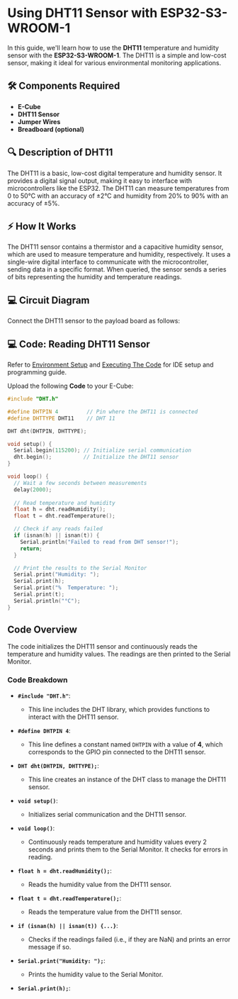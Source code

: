 # Using DHT11 Sensor with ESP32-S3-WROOM-1

In this guide, we'll learn how to use the **DHT11** temperature and humidity sensor with the **ESP32-S3-WROOM-1**. The DHT11 is a simple and low-cost sensor, making it ideal for various environmental monitoring applications.

## **🛠️ Components Required**
- **E-Cube**
- **DHT11 Sensor**
- **Jumper Wires**
- **Breadboard (optional)**

## **🔍 Description of DHT11**
The DHT11 is a basic, low-cost digital temperature and humidity sensor. It provides a digital signal output, making it easy to interface with microcontrollers like the ESP32. The DHT11 can measure temperatures from 0 to 50°C with an accuracy of ±2°C and humidity from 20% to 90% with an accuracy of ±5%.

## **⚡ How It Works**
The DHT11 sensor contains a thermistor and a capacitive humidity sensor, which are used to measure temperature and humidity, respectively. It uses a single-wire digital interface to communicate with the microcontroller, sending data in a specific format. When queried, the sensor sends a series of bits representing the humidity and temperature readings.

## **💻 Circuit Diagram**
Connect the DHT11 sensor to the payload board as follows:

<!-- <div style="text-align: center;"><img src="/public/dht11_circuit.png" title="DHT11 Circuit Diagram" style="max-width: 80%; height: auto; width: 600px; margin-top: 20px;" /></div> -->

## **💻 Code: Reading DHT11 Sensor**

Refer to [Environment Setup](/en/operationguide/environmentsetup.md) and [Executing The Code](/en/operationguide/executingthecode.md) for IDE setup and programming guide.

Upload the following **Code** to your E-Cube:

```cpp
#include "DHT.h"

#define DHTPIN 4         // Pin where the DHT11 is connected
#define DHTTYPE DHT11    // DHT 11

DHT dht(DHTPIN, DHTTYPE);

void setup() {
  Serial.begin(115200); // Initialize serial communication
  dht.begin();          // Initialize the DHT11 sensor
}

void loop() {
  // Wait a few seconds between measurements
  delay(2000);
  
  // Read temperature and humidity
  float h = dht.readHumidity();
  float t = dht.readTemperature();

  // Check if any reads failed
  if (isnan(h) || isnan(t)) {
    Serial.println("Failed to read from DHT sensor!");
    return;
  }

  // Print the results to the Serial Monitor
  Serial.print("Humidity: ");
  Serial.print(h);
  Serial.print("%  Temperature: ");
  Serial.print(t);
  Serial.println("°C");
}
```
## **Code Overview**

The code initializes the DHT11 sensor and continuously reads the temperature and humidity values. The readings are then printed to the Serial Monitor.

### Code Breakdown

- **`#include "DHT.h"`**: 
  - This line includes the DHT library, which provides functions to interact with the DHT11 sensor.

- **`#define DHTPIN 4`**: 
  - This line defines a constant named `DHTPIN` with a value of **4**, which corresponds to the GPIO pin connected to the DHT11 sensor.

- **`DHT dht(DHTPIN, DHTTYPE);`**: 
  - This line creates an instance of the DHT class to manage the DHT11 sensor.

- **`void setup()`**: 
  - Initializes serial communication and the DHT11 sensor.

- **`void loop()`**: 
  - Continuously reads temperature and humidity values every 2 seconds and prints them to the Serial Monitor. It checks for errors in reading.

- **`float h = dht.readHumidity();`**: 
  - Reads the humidity value from the DHT11 sensor.

- **`float t = dht.readTemperature();`**: 
  - Reads the temperature value from the DHT11 sensor.

- **`if (isnan(h) || isnan(t)) {...}`**: 
  - Checks if the readings failed (i.e., if they are NaN) and prints an error message if so.

- **`Serial.print("Humidity: ");`**: 
  - Prints the humidity value to the Serial Monitor.

- **`Serial.print(h);`**: 
  
